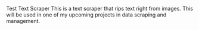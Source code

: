 <h>Test Text Scraper</h>
This is a text scraper that rips text right from images. This will be used in one of my upcoming projects in data scraping and management. 

